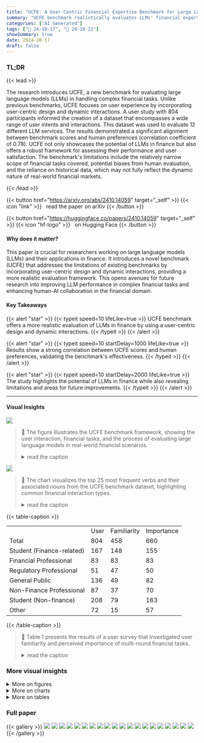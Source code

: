 ```yaml
---
title: "UCFE: A User-Centric Financial Expertise Benchmark for Large Language Models"
summary: "UCFE benchmark realistically evaluates LLMs' financial expertise via user-centric design and dynamic interactions, revealing performance gaps and highlighting the need for more robust, human-aligned m..."
categories: ["AI Generated"]
tags: ["🔖 24-10-17", "🤗 24-10-21"]
showSummary: true
date: 2024-10-17
draft: false
---
```


### TL;DR


{{< lead >}}

The research introduces UCFE, a new benchmark for evaluating large language models (LLMs) in handling complex financial tasks. Unlike previous benchmarks, UCFE focuses on user experience by incorporating user-centric design and dynamic interactions.  A user study with 804 participants informed the creation of a dataset that encompasses a wide range of user intents and interactions. This dataset was used to evaluate 12 different LLM services.  The results demonstrated a significant alignment between benchmark scores and human preferences (correlation coefficient of 0.78). UCFE not only showcases the potential of LLMs in finance but also offers a robust framework for assessing their performance and user satisfaction.  The benchmark's limitations include the relatively narrow scope of financial tasks covered, potential biases from human evaluation, and the reliance on historical data, which may not fully reflect the dynamic nature of real-world financial markets.

{{< /lead >}}


{{< button href="https://arxiv.org/abs/2410.14059" target="_self" >}}
{{< icon "link" >}} &nbsp; read the paper on arXiv
{{< /button >}}

{{< button href="https://huggingface.co/papers/2410.14059" target="_self" >}}
{{< icon "hf-logo" >}} &nbsp; on Hugging Face
{{< /button >}}

#### Why does it matter?
This paper is crucial for researchers working on large language models (LLMs) and their applications in finance. It introduces a novel benchmark (UCFE) that addresses the limitations of existing benchmarks by incorporating user-centric design and dynamic interactions, providing a more realistic evaluation framework.  This opens avenues for future research into improving LLM performance in complex financial tasks and enhancing human-AI collaboration in the financial domain.
#### Key Takeaways

{{< alert "star" >}}
{{< typeit speed=10 lifeLike=true >}} UCFE benchmark offers a more realistic evaluation of LLMs in finance by using a user-centric design and dynamic interactions. {{< /typeit >}}
{{< /alert >}}

{{< alert "star" >}}
{{< typeit speed=10 startDelay=1000 lifeLike=true >}} Results show a strong correlation between UCFE scores and human preferences, validating the benchmark's effectiveness. {{< /typeit >}}
{{< /alert >}}

{{< alert "star" >}}
{{< typeit speed=10 startDelay=2000 lifeLike=true >}} The study highlights the potential of LLMs in finance while also revealing limitations and areas for future improvements. {{< /typeit >}}
{{< /alert >}}

------
#### Visual Insights



![](figures/figures_2_0.png)

> 🔼 The figure illustrates the UCFE benchmark framework, showing the user interaction, financial tasks, and the process of evaluating large language models in real-world financial scenarios.
> <details>
> <summary>read the caption</summary>
> Figure 1: Overview framework of the UCFE Benchmark.
> </details>





![](charts/charts_4_0.png)

> 🔼 The chart visualizes the top 25 most frequent verbs and their associated nouns from the UCFE benchmark dataset, highlighting common financial interaction types.
> <details>
> <summary>read the caption</summary>
> Figure 2: The visualization displays the top 25 most common root verbs (inner circle) and their top 4 associated direct noun objects (outer circle) extracted from the provided texts.
> </details>





{{< table-caption >}}
<table id='0' style='font-size:16px'><tr><td></td><td>User</td><td>Familiarity</td><td>Importance</td></tr><tr><td>Total</td><td>804</td><td>458</td><td>660</td></tr><tr><td>Student (Finance-related)</td><td>167</td><td>148</td><td>155</td></tr><tr><td>Financial Professional</td><td>83</td><td>83</td><td>83</td></tr><tr><td>Regulatory Professional</td><td>51</td><td>47</td><td>50</td></tr><tr><td>General Public</td><td>136</td><td>49</td><td>82</td></tr><tr><td>Non-Finance Professional</td><td>87</td><td>37</td><td>70</td></tr><tr><td>Student (Non-finance)</td><td>208</td><td>79</td><td>163</td></tr><tr><td>Other</td><td>72</td><td>15</td><td>57</td></tr></table>{{< /table-caption >}}

> 🔼 Table 1 presents the results of a user survey that investigated user familiarity and perceived importance of multi-round financial tasks.
> <details>
> <summary>read the caption</summary>
> Table 1: The user survey outcomes. Familiarity indicates the results of Question 5, where people choose 'they have encountered multi-round financial tasks'. Importance indicates the results of Question 6 where people choose 'they think multi-round financial tasks are important'.
> </details>



### More visual insights

<details>
<summary>More on figures
</summary>


![](figures/figures_7_0.png)

> 🔼 The figure illustrates the five-stage evaluation pipeline of the UCFE benchmark, highlighting the roles of user simulator, LLM as AI assistant, evaluator, and human expert in assessing model performance.
> <details>
> <summary>read the caption</summary>
> Figure 4: The evaluation pipeline of the UCFE Benchmark involves the following steps: ① selecting the model and task, ② generating dialogues between the user and AI assistant via a user simulator, ③ creating evaluation prompts based on source information to assess model performance, ④ pairwise comparison of dialogue outputs by evaluators, aligned with human expert judgments, and ⑤ computing Elo scores based on win-loss outcomes.
> </details>



![](figures/figures_8_0.png)

> 🔼 The figure illustrates the five-step evaluation pipeline of the UCFE benchmark, showing the process from model and task selection to final Elo score computation.
> <details>
> <summary>read the caption</summary>
> Figure 4: The evaluation pipeline of the UCFE Benchmark involves the following steps: ① selecting the model and task, ② generating dialogues between the user and AI assistant via a user simulator, ③ creating evaluation prompts based on source information to assess model performance, ④ pairwise comparison of dialogue outputs by evaluators, aligned with human expert judgments, and ⑤ computing Elo scores based on win-loss outcomes.
> </details>



![](figures/figures_15_0.png)

> 🔼 The figure illustrates the five-stage evaluation pipeline of the UCFE benchmark, showing the process from selecting models and tasks to computing Elo scores based on human evaluations.
> <details>
> <summary>read the caption</summary>
> Figure 4: The evaluation pipeline of the UCFE Benchmark involves the following steps: ① selecting the model and task, ② generating dialogues between the user and AI assistant via a user simulator, ③ creating evaluation prompts based on source information to assess model performance, ④ pairwise comparison of dialogue outputs by evaluators, aligned with human expert judgments, and ⑤ computing Elo scores based on win-loss outcomes.
> </details>



</details>



<details>
<summary>More on charts
</summary>


![](charts/charts_4_1.png "🔼 Figure 6: Comparison of average dialogue rounds and total tokens across different models in few shot tasks.")

> 🔼 The chart displays the distribution of average dialogue rounds and total tokens used across different models in few-shot tasks of the UCFE benchmark.
> <details>
> <summary>read the caption</summary>
> Figure 6: Comparison of average dialogue rounds and total tokens across different models in few shot tasks.
> </details>


![](charts/charts_7_0.png "🔼 Figure 5: Comparison of model performance on UCFE benchmark across three evaluators.")

> 🔼 The radar chart visualizes and compares the overall performance of different LLMs across multiple evaluation criteria using three different evaluators.
> <details>
> <summary>read the caption</summary>
> Figure 5: Comparison of model performance on UCFE benchmark across three evaluators.
> </details>


![](charts/charts_8_0.png "🔼 Figure 6: Comparison of average dialogue rounds and total tokens across different models in few shot tasks.")

> 🔼 The chart displays the average number of dialogue rounds and total tokens used across different large language models in few-shot tasks of the UCFE benchmark.
> <details>
> <summary>read the caption</summary>
> Figure 6: Comparison of average dialogue rounds and total tokens across different models in few shot tasks.
> </details>


![](charts/charts_8_1.png "🔼 Figure 7: Correlation between human Elo scores and Claude-3.5-Sonnet Elo scores.")

> 🔼 The chart displays the strong positive correlation between human expert evaluations and model performance as assessed by Claude-3.5-Sonnet.
> <details>
> <summary>read the caption</summary>
> Figure 7: Correlation between human Elo scores and Claude-3.5-Sonnet Elo scores.
> </details>


![](charts/charts_8_2.png "🔼 Figure 5: Comparison of model performance on UCFE benchmark across three evaluators.")

> 🔼 The chart displays a comparison of model performance on the UCFE benchmark across three different evaluators, showing the overall Elo scores for each model.
> <details>
> <summary>read the caption</summary>
> Figure 5: Comparison of model performance on UCFE benchmark across three evaluators.
> </details>


![](charts/charts_14_0.png "🔼 Figure 11: Geographical Distribution of Survey Respondents")

> 🔼 The chart shows the geographical distribution of 804 survey respondents, with the majority from China (62.9%), followed by the USA (35.9%), and a small percentage from other regions (1.2%).
> <details>
> <summary>read the caption</summary>
> Figure 11: Geographical Distribution of Survey Respondents
> </details>


![](charts/charts_14_1.png "🔼 Figure 13: Results of whether preferring generation answers or predefined options from using EastMoney.")

> 🔼 The chart displays the number of survey respondents who prefer generation answers, predefined options, or a mixture of both when completing financial tasks using EastMoney data.
> <details>
> <summary>read the caption</summary>
> Figure 13: Results of whether preferring generation answers or predefined options from using EastMoney.
> </details>


![](charts/charts_14_2.png "🔼 Figure 12: Primary Source of Financial Information extracted from the survey")

> 🔼 The bar chart displays the frequency of responses from survey participants regarding their primary sources of financial information.
> <details>
> <summary>read the caption</summary>
> Figure 12: Primary Source of Financial Information extracted from the survey
> </details>


![](charts/charts_15_0.png "🔼 Figure 14: Win counts heatmap for all tasks. The heatmap illustrates the total number of wins where the target model outperforms the base model across all head-to-head comparisons.")

> 🔼 The heatmap in Figure 14 shows the number of times each target model outperformed a baseline model across various tasks in the UCFE benchmark.
> <details>
> <summary>read the caption</summary>
> Figure 14: Win counts heatmap for all tasks. The heatmap illustrates the total number of wins where the target model outperforms the base model across all head-to-head comparisons.
> </details>


</details>



<details>
<summary>More on tables
</summary>


{{< table-caption >}}
<table id='0' style='font-size:16px'><tr><td>Category</td><td>Task</td><td>Source</td><td>Target User Group</td></tr><tr><td>Few-shot</td><td>Analyst Simulation Asset Valuation Reporting Company Evaluation Reporting Corporate Operation Analysis Credit Risk Evaluation Financial Knowledge Consulting Financial Regulation Consulting Industry Report Summarization Insider Trading Detection Investment Strategy Evaluation Investment Strategy Optimization Newshare Evaluation Reporting Prospectus Risk Summarization</td><td>TCL Annual Report & Analyst Report EastMoney Analyst Report Analyst Report GPT-4 Generated Investopedial Securities Law2 EastMoney Securities Regulatory Commission3 Seeking Alpha4 Financestrategists5 Stock.us6 Prospectus & Inquiry Letter7</td><td>Senior Analyst Analyst Analyst Analyst Analyst General Public & Financial Professional General Public & Financial Professional & Regulatory Professional General Public & Financial Professional Regulatory Professional Analyst Analyst Analyst General Public & Financial Professional</td></tr><tr><td>Zero-shot</td><td>Stock Price Prediction Negative Information Detection Financial Indicator Calculation Financial Text Summarization</td><td>A-stock Statistics EastMoney CPA & CFA News Headlines</td><td>General Public & Financial Professional General Public & Financial Professional General Public & Financial Professional General Public & Financial Professional</td></tr></table>{{< /table-caption >}}
> 🔼 {{ table.description }}
> <details>
> <summary>read the caption</summary>
> {{ table.caption }}
> </details>


> Table 2 presents an overview of the UCFE benchmark's tasks, detailing their categories, data sources, and intended user groups.


{{< table-caption >}}
<table id='3' style='font-size:16px'><tr><td>Task Type</td><td>Number of Tasks</td><td>Number of Questions</td></tr><tr><td>Zero-shot Tasks</td><td>4</td><td>80</td></tr><tr><td>Few-shot Tasks</td><td>13</td><td>250</td></tr><tr><td>Total</td><td>17</td><td>330</td></tr></table>{{< /table-caption >}}
> 🔼 {{ table.description }}
> <details>
> <summary>read the caption</summary>
> {{ table.caption }}
> </details>


> Table 3 summarizes the number of tasks and questions included in the UCFE benchmark, categorized by zero-shot and few-shot task types.


{{< table-caption >}}
<br><table id='10' style='font-size:16px'><tr><td>Model</td><td>Type</td></tr><tr><td>CFGPT2-7B 1(Li et al., 2023a)</td><td>Financial</td></tr><tr><td>GPT-4o</td><td>General</td></tr><tr><td>GPT-4o-mini</td><td>General</td></tr><tr><td>InternLM2.5-7B-Chat (Cai et al., 2024)</td><td>General</td></tr><tr><td>Llama-3.1-70B-Instruct (AI@Meta, 2024)</td><td>General</td></tr><tr><td>Llama-3.1-8B-Instruct</td><td>General</td></tr><tr><td>Llama3-XuanYuan3-70B-Chat (Zhang et al., 2023b)</td><td>Financial</td></tr><tr><td>Palmyra-Fin-70B-32k (team, 2024)</td><td>Financial</td></tr><tr><td>Qwen2.5-14B-Instruct (Team, 2024)</td><td>General</td></tr><tr><td>Tongyi-Finance-14B-Chat2</td><td>Financial</td></tr></table>{{< /table-caption >}}
> 🔼 {{ table.description }}
> <details>
> <summary>read the caption</summary>
> {{ table.caption }}
> </details>


> Table 4 lists the 11 large language models evaluated in the UCFE benchmark, specifying their type (general-purpose or financial).


{{< table-caption >}}
<table id='2' style='font-size:16px'><tr><td>Model</td><td>Overall</td><td>Zero Shot</td><td>Few Shot</td><td>Win Counts</td></tr><tr><td>Tongyi-Finance-14B-Chat</td><td>1156.99</td><td>1007.52</td><td>1171.27</td><td>3614</td></tr><tr><td>CFGPT2-7B</td><td>1155.75</td><td>1125.33</td><td>1157.93</td><td>3972</td></tr><tr><td>Palmyra-Fin-70B-32k</td><td>1128.25</td><td>1028.18</td><td>1143.66</td><td>3634</td></tr><tr><td>GPT-4o</td><td>1117.68</td><td>979.85</td><td>1120.89</td><td>3040</td></tr><tr><td>Llama-3. 1-8B-Instruct</td><td>1046.87</td><td>1062.18</td><td>1051.32</td><td>3294</td></tr><tr><td>Internlm2.5-7b-chat</td><td>995.85</td><td>1009.78</td><td>1000.52</td><td>2964</td></tr><tr><td>Llama3-Xuan Yuan3-70B-Chat</td><td>913.48</td><td>934.51</td><td>911.59</td><td>2050</td></tr><tr><td>Llama-3. 1-70B-Instruct</td><td>912.26</td><td>986.77</td><td>906.80</td><td>2196</td></tr><tr><td>GPT-4o-mini</td><td>901.75</td><td>943.81</td><td>908.92</td><td>2326</td></tr><tr><td>Qwen2.5-14B-Instruct</td><td>855.82</td><td>974.27</td><td>840.05</td><td>1774</td></tr><tr><td>Qwen2.5-7B-Instruct</td><td>814.48</td><td>946.45</td><td>786.28</td><td>1312</td></tr></table>{{< /table-caption >}}
> 🔼 {{ table.description }}
> <details>
> <summary>read the caption</summary>
> {{ table.caption }}
> </details>


> Table 5 presents the overall, zero-shot, and few-shot performance results of various LLMs across different tasks in the UCFE benchmark, using Elo scores to rank them.


{{< table-caption >}}
<table id='9' style='font-size:14px'><tr><td>Test Prompt</td></tr><tr><td>Model Prompt:</td></tr><tr><td>You are providing a summary service for financial texts to help users extract key points from complex financial information.</td></tr><tr><td>The given financial text is: { information}</td></tr><tr><td>Your task is: {needs}.</td></tr></table>{{< /table-caption >}}
> 🔼 {{ table.description }}
> <details>
> <summary>read the caption</summary>
> {{ table.caption }}
> </details>


> Table 2 provides a statistical breakdown of the UCFE benchmark tasks, detailing their categories, data sources, and intended user groups.


</details>


### Full paper

{{< gallery >}}
<img src="paper_images/1.png" class="grid-w50 md:grid-w33 xl:grid-w25" />
<img src="paper_images/2.png" class="grid-w50 md:grid-w33 xl:grid-w25" />
<img src="paper_images/3.png" class="grid-w50 md:grid-w33 xl:grid-w25" />
<img src="paper_images/4.png" class="grid-w50 md:grid-w33 xl:grid-w25" />
<img src="paper_images/5.png" class="grid-w50 md:grid-w33 xl:grid-w25" />
<img src="paper_images/6.png" class="grid-w50 md:grid-w33 xl:grid-w25" />
<img src="paper_images/7.png" class="grid-w50 md:grid-w33 xl:grid-w25" />
<img src="paper_images/8.png" class="grid-w50 md:grid-w33 xl:grid-w25" />
<img src="paper_images/9.png" class="grid-w50 md:grid-w33 xl:grid-w25" />
<img src="paper_images/10.png" class="grid-w50 md:grid-w33 xl:grid-w25" />
<img src="paper_images/11.png" class="grid-w50 md:grid-w33 xl:grid-w25" />
<img src="paper_images/12.png" class="grid-w50 md:grid-w33 xl:grid-w25" />
<img src="paper_images/13.png" class="grid-w50 md:grid-w33 xl:grid-w25" />
<img src="paper_images/14.png" class="grid-w50 md:grid-w33 xl:grid-w25" />
<img src="paper_images/15.png" class="grid-w50 md:grid-w33 xl:grid-w25" />
<img src="paper_images/16.png" class="grid-w50 md:grid-w33 xl:grid-w25" />
<img src="paper_images/17.png" class="grid-w50 md:grid-w33 xl:grid-w25" />
<img src="paper_images/18.png" class="grid-w50 md:grid-w33 xl:grid-w25" />
<img src="paper_images/19.png" class="grid-w50 md:grid-w33 xl:grid-w25" />
<img src="paper_images/20.png" class="grid-w50 md:grid-w33 xl:grid-w25" />
{{< /gallery >}}